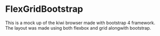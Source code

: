 # FlexGridBootstrap
This is a mock up of the kiwi browser made with bootstrap 4 framework. 
The layout was made using both flexbox and grid alongwith bootstrap.
